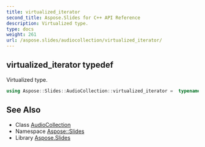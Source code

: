 ```yaml
---
title: virtualized_iterator
second_title: Aspose.Slides for C++ API Reference
description: Virtualized type.
type: docs
weight: 261
url: /aspose.slides/audiocollection/virtualized_iterator/
---
```

## virtualized_iterator typedef


Virtualized type.

```cpp
using Aspose::Slides::AudioCollection::virtualized_iterator =  typename iterator_holder_type::virtualized_iterator
```

## See Also

* Class [AudioCollection](../)
* Namespace [Aspose::Slides](../../)
* Library [Aspose.Slides](../../../)